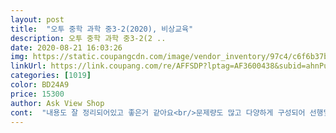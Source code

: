```yaml
---
layout: post 
title:  "오투 중학 과학 중3-2(2020), 비상교육" 
description: 오투 중학 과학 중3-2(2 ..
date: 2020-08-21 16:03:26 
img: https://static.coupangcdn.com/image/vendor_inventory/97c4/c6f6b37b5606b47fe23ba0dee550ed682cd3926523830c1f493eecff141b.jpg 
linkUrl: https://link.coupang.com/re/AFFSDP?lptag=AF3600438&subid=ahnPublicAsk&pageKey=311570023&itemId=983347214&vendorItemId=71091247274&traceid=V0-113-c025791713d3a15e 
categories: [1019] 
color: BD24A9 
price: 15300 
author: Ask View Shop 
cont:  "내용도 잘 정리되어있고 좋은거 같아요<br/>문제량도 많고 다양하게 구성되어 선행및 복습에 좋아용<br/>미리 2학기 것도 샀네요ㅎㅎ̊̈<br/>아이들 개념정리와 시헙대비에 좋아용<br/>역시 과학은 오투죠❤️<br/>인기 많으니까 얼른얼른 구매하시길!<br/>" 
---
```

